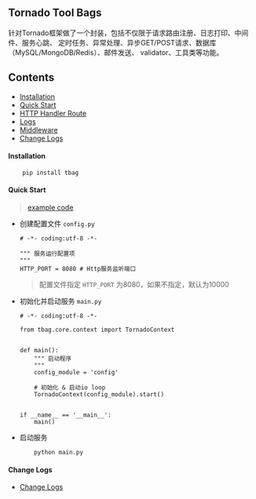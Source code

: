 
## Tornado Tool Bags
针对Tornado框架做了一个封装，包括不仅限于请求路由注册、日志打印、中间件、服务心跳、
定时任务、异常处理、异步GET/POST请求、数据库（MySQL/MongoDB/Redis）、邮件发送、
validator、工具类等功能。

## Contents
- [Installation](#installation)
- [Quick Start](#quick-start)
- [HTTP Handler Route](examples/router)
- [Logs](examples/log)
- [Middleware](examples/middleware)
- [Change Logs](#change-logs)


#### Installation
```
    pip install tbag
```


#### Quick Start
> [example code](examples/quickstart)

* 创建配置文件 `config.py`
    ```text
    # -*- coding:utf-8 -*-
    
    """ 服务运行配置项
    """
    HTTP_PORT = 8080 # Http服务监听端口
    ```
    > 配置文件指定 `HTTP_PORT` 为8080，如果不指定，默认为10000

* 初始化并启动服务 `main.py`
    ```text
    # -*- coding:utf-8 -*-
    
    from tbag.core.context import TornadoContext
    
    
    def main():
        """ 启动程序
        """
        config_module = 'config'
    
        # 初始化 & 启动io loop
        TornadoContext(config_module).start()
    
    
    if __name__ == '__main__':
        main()
    ```

* 启动服务
    ```text
        python main.py
    ```


#### Change Logs
* [Change Logs](docs/change_logs.md)
